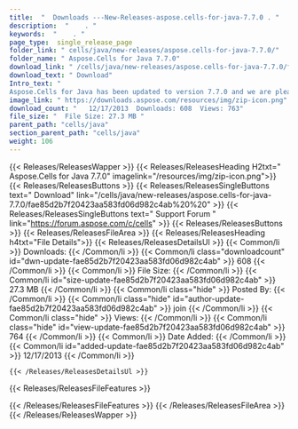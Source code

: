 ```yaml
---
title:  "  Downloads ---New-Releases-aspose.cells-for-java-7.7.0 . " 
description:  "    . " 
keywords:  "    . " 
page_type:  single_release_page
folder_link: " cells/java/new-releases/aspose.cells-for-java-7.7.0/"
folder_name: " Aspose.Cells for Java 7.7.0"
download_link: " /cells/java/new-releases/aspose.cells-for-java-7.7.0/fae85d2b7f20423aa583fd06d982c4ab"
download_text: " Download"
Intro_text: " 
Aspose.Cells for Java has been updated to version 7.7.0 and we are pleased to ..."
image_link: " https://downloads.aspose.com/resources/img/zip-icon.png"
download_count: "   12/17/2013  Downloads: 608  Views: 763"
file_size: "  File Size: 27.3 MB "
parent_path: "cells/java"
section_parent_path: "cells/java"
weight: 106 
---
```


{{< Releases/ReleasesWapper >}}
  {{< Releases/ReleasesHeading H2txt=" Aspose.Cells for Java 7.7.0" imagelink="/resources/img/zip-icon.png">}}
  {{< Releases/ReleasesButtons >}}
    {{< Releases/ReleasesSingleButtons text=" Download" link="/cells/java/new-releases/aspose.cells-for-java-7.7.0/fae85d2b7f20423aa583fd06d982c4ab%20%20" >}}
    {{< Releases/ReleasesSingleButtons text=" Support Forum " link="https://forum.aspose.com/c/cells" >}}
  {{< Releases/ReleasesButtons >}}
  {{< Releases/ReleasesFileArea >}}
    {{< Releases/ReleasesHeading h4txt="File Details">}}
    {{< Releases/ReleasesDetailsUl >}}
            {{< Common/li  >}} Downloads: {{< /Common/li >}} 
      {{< Common/li class="downloadcount" id="dwn-update-fae85d2b7f20423aa583fd06d982c4ab" >}} 608 {{< /Common/li >}} 
      {{< Common/li  >}} File Size: {{< /Common/li >}} 
      {{< Common/li id="size-update-fae85d2b7f20423aa583fd06d982c4ab" >}} 27.3 MB {{< /Common/li >}} 
      {{< Common/li  class="hide" >}} Posted By: {{< /Common/li >}} 
      {{< Common/li class="hide" id="author-update-fae85d2b7f20423aa583fd06d982c4ab" >}} join {{< /Common/li >}} 
      {{< Common/li class="hide"  >}} Views: {{< /Common/li >}} 
      {{< Common/li class="hide" id="view-update-fae85d2b7f20423aa583fd06d982c4ab" >}} 764 {{< /Common/li >}} 
      {{< Common/li  >}} Date Added: {{< /Common/li >}} 
      {{< Common/li id="added-update-fae85d2b7f20423aa583fd06d982c4ab" >}} 12/17/2013 {{< /Common/li >}} 

    {{< /Releases/ReleasesDetailsUl >}}

  {{< Releases/ReleasesFileFeatures >}}
      
  {{< /Releases/ReleasesFileFeatures >}}
 {{< /Releases/ReleasesFileArea >}}
{{< /Releases/ReleasesWapper >}}


